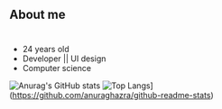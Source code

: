 ## **About me** <h1>
* 24 years old
* Developer ||  UI design
* Computer science

![Anurag's GitHub stats](https://github-readme-stats.vercel.app/api?username=nadjaraujo&show_icons=true&theme=tokyonight)
![Top Langs](https://github-readme-stats.vercel.app/api/top-langs/?username=nadjaraujo&layout=compact)](https://github.com/anuraghazra/github-readme-stats)
